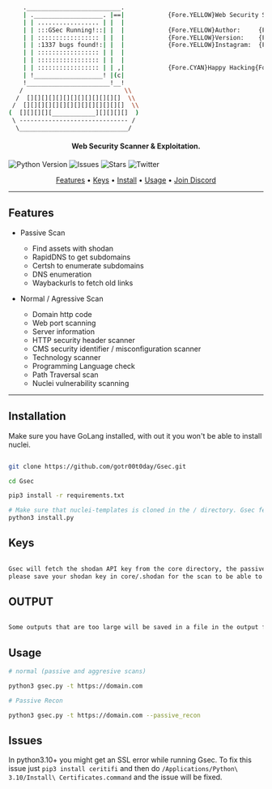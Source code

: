 ```bash

    .__________________________.              
    | .___________________. |==|            {Fore.YELLOW}Web Security Scanner{Fore.RESET}        
    | | ................. | |  |            
    | | :::GSec Running!::| |  |            {Fore.YELLOW}Author:     {Fore.MAGENTA}c0d3ninja{Fore.RESET} 
    | | ::::::::::::::::: | |  |            {Fore.YELLOW}Version:    {Fore.MAGENTA}beta-v0.19{Fore.RESET}
    | | :1337 bugs found!:| |  |            {Fore.YELLOW}Instagram:  {Fore.MAGENTA}gotr00t0day{Fore.RESET}
    | | ::::::::::::::::: | |  |
    | | ::::::::::::::::: | |  |           
    | | ::::::::::::::::: | | ,|            {Fore.CYAN}Happy Hacking{Fore.LIGHTMAGENTA_EX}!{Fore.MAGENTA}!{Fore.YELLOW}!{Fore.RESET}
    | !___________________! |(c|
    !_______________________!__!
   /                            \\
  /  [][][][][][][][][][][][][]  \\
 /  [][][][][][][][][][][][][][]  \\
(  [][][][][____________][][][][]  )
 \ ------------------------------ /
  \______________________________/ 

```
<h4 align="center">Web Security Scanner &amp; Exploitation.</h4>


![Python Version](https://img.shields.io/badge/python-3.9.12-green)
![Issues](https://img.shields.io/github/issues/gotr00t0day/Gsec)
![Stars](https://img.shields.io/github/stars/gotr00t0day/Gsec)
![Twitter](https://img.shields.io/twitter/url?style=social&url=https%3A%2F%2Ftwitter.com%2Fgotr00t0day)


<p align="center">
  <a href="#features">Features</a> •
  <a href="#keys">Keys</a> •
  <a href="#installation">Install</a> •
  <a href="#usage">Usage</a> •
  <a href="https://discord.gg/59cKfqNNHq">Join Discord</a>

</p>

<hr>

## Features

   * Passive Scan
     - Find assets with shodan
     - RapidDNS to get subdomains
     - Certsh to enumerate subdomains
     - DNS enumeration
     - Waybackurls to fetch old links
   
   * Normal / Agressive Scan
     - Domain http code
     - Web port scanning
     - Server information
     - HTTP security header scanner
     - CMS security identifier / misconfiguration scanner
     - Technology scanner 
     - Programming Language check
     - Path Traversal scan
     - Nuclei vulnerability scanning

<hr>

## Installation

Make sure you have GoLang installed, with out it you won't be able to install nuclei.

```bash

git clone https://github.com/gotr00t0day/Gsec.git

cd Gsec

pip3 install -r requirements.txt

# Make sure that nuclei-templates is cloned in the / directory. Gsec fetches the templates from ~/nuclei-templates
python3 install.py

```

## Keys

```bash

Gsec will fetch the shodan API key from the core directory, the passive recon script supports scanning with shodan,
please save your shodan key in core/.shodan for the scan to be able to work.


```

## OUTPUT

```bash

Some outputs that are too large will be saved in a file in the output folder / directory.


```

## Usage

```bash
# normal (passive and aggresive scans)

python3 gsec.py -t https://domain.com

# Passive Recon

python3 gsec.py -t https://domain.com --passive_recon

```

## Issues

In python3.10+ you might get an SSL error while running Gsec. To fix this issue just ``` pip3 install ceritifi ``` and then do ```/Applications/Python\ 3.10/Install\ Certificates.command``` and the issue will be fixed.
